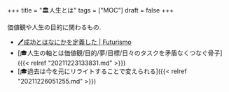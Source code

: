 +++
title = "🏛人生とは"
tags = ["MOC"]
draft = false
+++

価値観や人生の目的に関わるもの.

-   [🖊成功とはなにかを定義した | Futurismo](https://futurismo.biz/archives/5849/)
-   [🎓人生の軸とは価値観/目的/夢/目標/日々のタスクを矛盾なくつなぐ骨子]({{< relref "20211223133831.md" >}})
-   [🎓過去は今を元にリライトすることで変えられる]({{< relref "20211226051255.md" >}})
